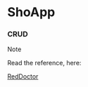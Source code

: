 # ShoApp


### CRUD


> [!NOTE]
>
> Read the reference, here:
>
> [RedDoctor](https://github.com/j-imsa/RedDoctor)
> 